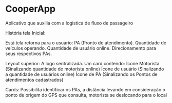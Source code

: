 # CooperApp
Aplicativo que auxilia com a logistica de fluxo de passageiro

História tela Inicial:

Está tela retorna para o usuário:
PA (Pronto de atendimento).
Quantidade de veículos operando.
Quantidade de usuário online.
Direcionamento para seus respectivos PAs.

Leyout superior:
A logo sentralizada.
Um card contendo:
Ícone Motorista (Sinalizando quantidade de motorista online)
Ícone de usuário (Sinalizando a quantidade de usuários online)
Ícone de PA (Sinalizando os Pontos de atendimentos cadastrados)

Cards:
Possibilita identificar os PAs, a distância levando em consideração o ponto de origem do GPS que consulta, motorista se deslocando para o local

